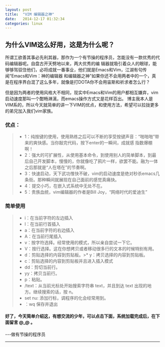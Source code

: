 ```yaml
---
layout: post
title:  "VIM 编辑器之神"
date:   2014-12-17 01:32:34
categories: linux
---
```


## 为什么VIM这么好用，这是为什么呢？
所谓工欲善其事必先利其器，那作为一个有节操的程序员，怎能没有一款优秀的代码编辑器呢。自盘古开天劈地以来，两大优秀的编
辑器就吸引着众人的眼球，能够够驾驭住他们，必将成就一番事业，他们就是Emacs和Vim，江湖有句传闻“Emacs和Vim：神的编辑器
和编辑器之神”如果你还不会用两者中的一个，真是在程序界白混了这么多年，就像是打DOTA你不会用宙斯和祈求者怎么行？

但是因为两者的使用风格大不相同，现实中Emacs和Vim的用户都相互嫌弃，vim启动速度那叫一个酣畅淋漓，而emacs操作方式又是花样百出。
博主我本人是VIM系的，所以今天就简单的讲一下VIM的优点，和使用方法，希望可以拉拢更多的弟兄加入我们vim家族。

### 优点：


>* 1：纯按键的使用，使用熟练之后可以不断的享受按键声音：“啪啪啪”带来的爽快感。当你敲完代码，按下enter的一瞬间，成就感
指数爆棚啊！
>* 2：强大的可扩展性，从使用基本命令，到使用别人的简单脚本，到最后自己开发脚本，慢慢的，你就像吃了鸦片一样，欲罢不能。融为一体之后那就是“人在塔在”的节奏啊。
>* 3：快速启动，天下武功惟快不破，vim的启动速度是绝对秒杀emacs几条街。那种瞬间就展现在自己面前的感觉真痛快。
>* 4：提交小巧，在嵌入式系统中无处不在。
>* 5：贵族血统，vim编辑器的作者是Bill Joy，“网络时代的爱迪生”

### 简单使用

>* i：在当前字符的左边插入
>* I：在当前行首插入
>* a：在当前字符的右边插入
>* A：在当前行尾插入
>* v：按字符选择。经常使用的模式，所以亲自尝试一下它。
>* V：按行选择。这在你想拷贝或者移动很多行的文本的时候特别有用。
>* d：剪贴选择的内容到剪贴板。>*  y：拷贝选择的内容到剪贴板。
>* c：剪贴选择的内容到剪贴板并且进入插入模式
>* dd：剪切当前行。
>* yy：拷贝当前行。
>* p：粘贴。
>* /text：从当前光标处开始搜索字符串 text，并且到达 text 出现的地方。继续搜索的话，按 n。
>* set nu: 添加行标，调程序的化会经常用到。
>* ：wq 保存并退出

#### 好了，今天简单介绍这，有想交流的少年，可以点击下面，系统加载完成后，在下面留言 @_@ 。

---做有节操的程序员

---